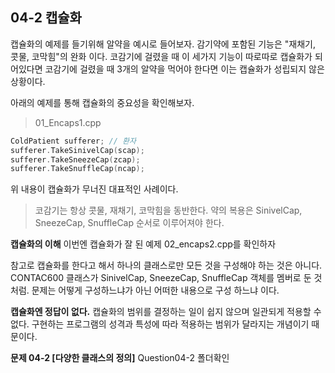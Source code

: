 04-2 캡슐화
---
캡슐화의 예제를 들기위해 알약을 예시로 들어보자.
감기약에 포함된 기능은 "재채기, 콧물, 코막힘"의 완화 이다.
코감기에 걸렸을 때 이 세가지 기능이 따로따로 캡슐화가 되어있다면 코감기에 걸렸을 때 3개의 알약을 먹어야 한다면 이는 캡슐화가 성립되지 않은 상황이다.

아래의 예제를 통해 캡슐화의 중요성을 확인해보자.
> 01_Encaps1.cpp
``` C++
ColdPatient sufferer; // 환자
sufferer.TakeSinivelCap(scap);
sufferer.TakeSneezeCap(zcap);
sufferer.TakeSnuffleCap(ncap);
```

위 내용이 캡슐화가 무너진 대표적인 사례이다.
> 코감기는 항상 콧물, 재채기, 코막힘을 동반한다.
> 약의 복용은 SinivelCap, SneezeCap, SnuffleCap 순서로 이루어져야 한다.

**캡슐화의 이해**
이번엔 캡슐화가 잘 된  예제 02_encaps2.cpp를 확인하자

참고로 캡슐화를 한다고 해서 하나의 클래스로만 모든 것을 구성해야 하는 것은 아니다.
CONTAC600 클래스가 SinivelCap, SneezeCap, SnuffleCap 객체를 멤버로 둔 것 처럼. 문제는 어떻게 구성하느냐가 아닌 어떠한 내용으로 구성 하느냐 이다.

**캡슐화엔 정답이 없다.**
캡슐화의 범위를 결정하는 일이 쉽지 않으며 일관되게 적용할 수 없다.
구현하는 프로그램의 성격과 특성에 따라 적용하는 범위가 달라지는 개념이기 때문이다.

**문제 04-2 [다양한 클래스의 정의]**
Question04-2 폴더확인

